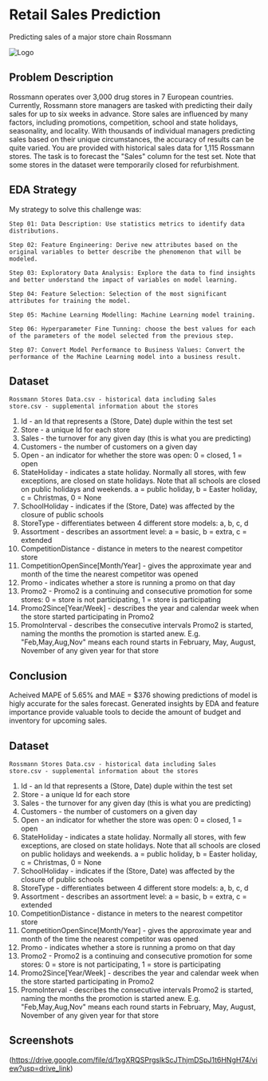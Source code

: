 
# Retail Sales Prediction
Predicting sales of a major store chain Rossmann


![Logo](https://www.rossmann.de/medias/T33-Kat-50Jahre-Jubi-Geschichte-Laden-heute-01-896x400.png?context=bWFzdGVyfHVwbG9hZHw0OTEzNTZ8aW1hZ2UvcG5nfGgzOS9oNWMvMzUwNTA0NzA3Njg2NzAvVDMzX0thdF81MEphaHJlX0p1YmlfR2VzY2hpY2h0ZV9MYWRlbi1oZXV0ZV8wMV84OTZ4NDAwLnBuZ3wxZjk3MTViNGZhZjExNDFhOTk0YjI3MjU0MzFjNzkxYTU0MjUxY2ZlNDBkMDcwOWE2MzQ2MDVkMjI5YWMwNjg3&width=1408&auto=webp&quality=40&format=webply)


## Problem Description

Rossmann operates over 3,000 drug stores in 7 European countries. Currently, Rossmann store managers are tasked with predicting their daily sales for up to six weeks in advance. Store sales are influenced by many factors, including promotions, competition, school and state holidays, seasonality, and locality. With thousands of individual managers predicting sales based on their unique circumstances, the accuracy of results can be quite varied.
You are provided with historical sales data for 1,115 Rossmann stores. The task is to forecast the "Sales" column for the test set. Note that some stores in the dataset were temporarily closed for refurbishment.


## EDA Strategy

My strategy to solve this challenge was:

    Step 01: Data Description: Use statistics metrics to identify data distributions.

    Step 02: Feature Engineering: Derive new attributes based on the original variables to better describe the phenomenon that will be modeled.

    Step 03: Exploratory Data Analysis: Explore the data to find insights and better understand the impact of variables on model learning.

    Step 04: Feature Selection: Selection of the most significant attributes for training the model.

    Step 05: Machine Learning Modelling: Machine Learning model training.

    Step 06: Hyperparameter Fine Tunning: choose the best values for each of the parameters of the model selected from the previous step.

    Step 07: Convert Model Performance to Business Values: Convert the performance of the Machine Learning model into a business result.
## Dataset

    Rossmann Stores Data.csv - historical data including Sales
    store.csv - supplemental information about the stores

1. Id - an Id that represents a (Store, Date) duple    within the test set
2. Store - a unique Id for each store
3. Sales - the turnover for any given day (this is what you are predicting)
4. Customers - the number of customers on a given day
5. Open - an indicator for whether the store was open: 0 = closed, 1 = open
6. StateHoliday - indicates a state holiday. Normally all stores, with few exceptions, are closed on state holidays. Note that all schools are closed on public holidays and weekends. a = public holiday, b = Easter holiday, c = Christmas, 0 = None
7. SchoolHoliday - indicates if the (Store, Date) was affected by the closure of public schools
8. StoreType - differentiates between 4 different store models: a, b, c, d
9. Assortment - describes an assortment level: a = basic, b = extra, c = extended
10. CompetitionDistance - distance in meters to the nearest competitor store
11. CompetitionOpenSince[Month/Year] - gives the approximate year and month of the time the nearest competitor was opened
12. Promo - indicates whether a store is running a promo on that day
13. Promo2 - Promo2 is a continuing and consecutive promotion for some stores: 0 = store is not participating, 1 = store is participating
14. Promo2Since[Year/Week] - describes the year and calendar week when the store started participating in Promo2
15. PromoInterval - describes the consecutive intervals Promo2 is started, naming the months the promotion is started anew. E.g. "Feb,May,Aug,Nov" means each round starts in February, May, August, November of any given year for that store
## Conclusion

Acheived MAPE of 5.65% and MAE = $376 showing predictions of model is higly accurate for the sales forecast. Generated insights by EDA and feature importance provide valuable tools to decide the amount of budget and inventory for upcoming sales.
## Dataset

    Rossmann Stores Data.csv - historical data including Sales
    store.csv - supplemental information about the stores

1. Id - an Id that represents a (Store, Date) duple    within the test set
2. Store - a unique Id for each store
3. Sales - the turnover for any given day (this is what you are predicting)
4. Customers - the number of customers on a given day
5. Open - an indicator for whether the store was open: 0 = closed, 1 = open
6. StateHoliday - indicates a state holiday. Normally all stores, with few exceptions, are closed on state holidays. Note that all schools are closed on public holidays and weekends. a = public holiday, b = Easter holiday, c = Christmas, 0 = None
7. SchoolHoliday - indicates if the (Store, Date) was affected by the closure of public schools
8. StoreType - differentiates between 4 different store models: a, b, c, d
9. Assortment - describes an assortment level: a = basic, b = extra, c = extended
10. CompetitionDistance - distance in meters to the nearest competitor store
11. CompetitionOpenSince[Month/Year] - gives the approximate year and month of the time the nearest competitor was opened
12. Promo - indicates whether a store is running a promo on that day
13. Promo2 - Promo2 is a continuing and consecutive promotion for some stores: 0 = store is not participating, 1 = store is participating
14. Promo2Since[Year/Week] - describes the year and calendar week when the store started participating in Promo2
15. PromoInterval - describes the consecutive intervals Promo2 is started, naming the months the promotion is started anew. E.g. "Feb,May,Aug,Nov" means each round starts in February, May, August, November of any given year for that store
## Screenshots

(https://drive.google.com/file/d/1xgXRQSPrgslkScJThjmDSpJ1t6HNgH74/view?usp=drive_link)

